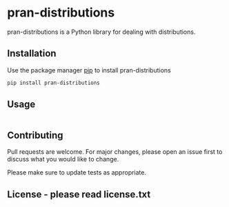 # pran-distributions

pran-distributions is a Python library for dealing with distributions.

## Installation

Use the package manager [pip](https://pip.pypa.io/en/stable/) to install pran-distributions

```bash
pip install pran-distributions
```

## Usage

```python

```

## Contributing
Pull requests are welcome. For major changes, please open an issue first to discuss what you would like to change.

Please make sure to update tests as appropriate.

## License - please read license.txt